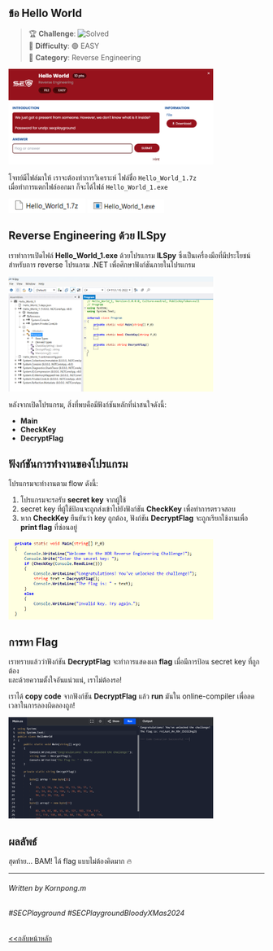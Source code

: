## ข้อ Hello World 

> 🏆 **Challenge**: ![Solved](https://img.shields.io/badge/status-solved-brightgreen)  
> 💪 **Difficulty**:  🟢 EASY  
> 🎯 **Category**: Reverse Engineering

<img src="./resources/110.png" alt="" style="width:80% !important;">

โจทย์มีไฟล์มาให้ เราจะต้องทำการวิเคราะห์ ไฟล์ชื่อ `Hello_World_1.7z`  
เมื่อทำการแตกไฟล์ออกมา ก็จะได้ไฟล์ `Hello_World_1.exe`

<img src="./resources/111.png" alt="" style="width:30% !important;">
<img src="./resources/112.png" alt="" style="width:30% !important;">


## Reverse Engineering ด้วย ILSpy

เราทำการเปิดไฟล์ **Hello_World_1.exe** ด้วยโปรแกรม **ILSpy** ซึ่งเป็นเครื่องมือที่มีประโยชน์สำหรับการ reverse โปรแกรม .NET เพื่อศึกษาฟังก์ชันภายในโปรแกรม  

<img src="./resources/113.png" alt="" style="width:80% !important;">

หลังจากเปิดโปรแกรม, สิ่งที่พบคือมีฟังก์ชันหลักที่น่าสนใจดังนี้:

- **Main**
- **CheckKey**
- **DecryptFlag**

## ฟังก์ชันการทำงานของโปรแกรม

โปรแกรมจะทำงานตาม flow ดังนี้:

1. โปรแกรมจะรอรับ **secret key** จากผู้ใช้
2. secret key ที่ผู้ใช้ป้อนจะถูกส่งเข้าไปยังฟังก์ชัน **CheckKey** เพื่อทำการตรวจสอบ
3. หาก **CheckKey** ยืนยันว่า key ถูกต้อง, ฟังก์ชัน **DecryptFlag** จะถูกเรียกใช้งานเพื่อ **print flag** ที่ซ่อนอยู่

<img src="./resources/114.png" alt="" style="width:80% !important;">

## การหา Flag

เราทราบแล้วว่าฟังก์ชัน **DecryptFlag** จะทำการแสดงผล **flag** เมื่อมีการป้อน secret key ที่ถูกต้อง  
และด้วยความตั้งใจอันแน่วแน่, เราไม่ต้องรอ!  

เราได้ **copy code** จากฟังก์ชัน **DecryptFlag** แล้ว **run** มันใน online-compiler เพื่อลดเวลาในการลองผิดลองถูก!

<img src="./resources/115.png" alt="" style="width:80% !important;">

## ผลลัพธ์

สุดท้าย... BAM! ได้ flag แบบไม่ต้องคิดมาก 🔥

---
###### Written by Kornpong.m
###### #SECPlayground   #SECPlaygroundBloodyXMas2024 

<a href="./"><<กลับหน้าหลัก</a>  


